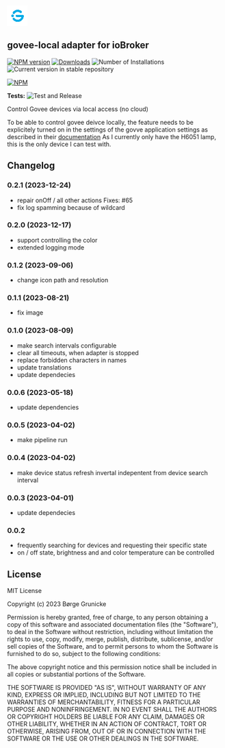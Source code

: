 ![Logo](admin/govee-local.png)

## govee-local adapter for ioBroker

[![NPM version](https://img.shields.io/npm/v/iobroker.govee-local.svg)](https://www.npmjs.com/package/iobroker.govee-local)
[![Downloads](https://img.shields.io/npm/dm/iobroker.govee-local.svg)](https://www.npmjs.com/package/iobroker.govee-local)
![Number of Installations](https://iobroker.live/badges/govee-local-installed.svg)
![Current version in stable repository](https://iobroker.live/badges/govee-local-stable.svg)

[![NPM](https://nodei.co/npm/iobroker.govee-local.png?downloads=true)](https://nodei.co/npm/iobroker.govee-local/)

**Tests:** ![Test and Release](https://github.com/boergegrunicke/ioBroker.govee-local/workflows/Test%20and%20Release/badge.svg)

Control Govee devices via local access (no cloud)

To be able to control govee deivce locally, the feature needs to be explicitely turned on in the settings of the govve application settings as described in their [documentation](<https://app-h5.govee.com/user-manual/wlan-guide#:~:text=Supported%20Product%20Models%20(continually%20updated)>)
As I currently only have the H6051 lamp, this is the only device I can test with.

## Changelog

<!--
	Placeholder for the next version (at the beginning of the line):
	### **WORK IN PROGRESS**
-->
### 0.2.1 (2023-12-24)

-   repair onOff / all other actions Fixes: #65
-   fix log spamming because of wildcard

### 0.2.0 (2023-12-17)

-   support controlling the color
-   extended logging mode

### 0.1.2 (2023-09-06)

-   change icon path and resolution

### 0.1.1 (2023-08-21)

-   fix image

### 0.1.0 (2023-08-09)

-   make search intervals configurable
-   clear all timeouts, when adapter is stopped
-   replace forbidden characters in names
-   update translations
-   update dependecies

### 0.0.6 (2023-05-18)

-   update dependencies

### 0.0.5 (2023-04-02)

-   make pipeline run

### 0.0.4 (2023-04-02)

-   make device status refresh invertal indepentent from device search interval

### 0.0.3 (2023-04-01)

-   update dependecies

### 0.0.2

-   frequently searching for devices and requesting their specific state
-   on / off state, brightness and and color temperature can be controlled

## License

MIT License

Copyright (c) 2023 Børge Grunicke

Permission is hereby granted, free of charge, to any person obtaining a copy
of this software and associated documentation files (the "Software"), to deal
in the Software without restriction, including without limitation the rights
to use, copy, modify, merge, publish, distribute, sublicense, and/or sell
copies of the Software, and to permit persons to whom the Software is
furnished to do so, subject to the following conditions:

The above copyright notice and this permission notice shall be included in all
copies or substantial portions of the Software.

THE SOFTWARE IS PROVIDED "AS IS", WITHOUT WARRANTY OF ANY KIND, EXPRESS OR
IMPLIED, INCLUDING BUT NOT LIMITED TO THE WARRANTIES OF MERCHANTABILITY,
FITNESS FOR A PARTICULAR PURPOSE AND NONINFRINGEMENT. IN NO EVENT SHALL THE
AUTHORS OR COPYRIGHT HOLDERS BE LIABLE FOR ANY CLAIM, DAMAGES OR OTHER
LIABILITY, WHETHER IN AN ACTION OF CONTRACT, TORT OR OTHERWISE, ARISING FROM,
OUT OF OR IN CONNECTION WITH THE SOFTWARE OR THE USE OR OTHER DEALINGS IN THE
SOFTWARE.
